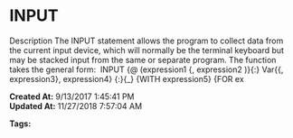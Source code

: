 # INPUT

Description The INPUT statement allows the program to collect data from the current input device, which will normally be the terminal keyboard but may be stacked input from the same or separate program. The function takes the general form:  INPUT {@ (expression1 {, expression2 )}{:} Var{{, expression3}, expression4} {:}{_} {WITH expression5} {FOR ex  

**Created At:** 9/13/2017 1:45:41 PM  
**Updated At:** 11/27/2018 7:57:04 AM  

**Tags:**
<badge text='external input' vertical='middle' />
